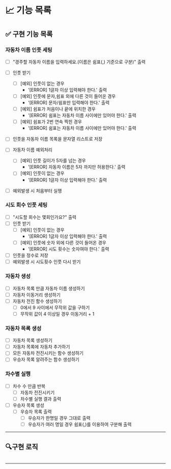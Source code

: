 # 📈 기능 목록

## ✅ 구현 기능 목록

### 자동차 이름 인풋 세팅

+ [ ] "경주할 자동차 이름을 입력하세요.(이름은 쉼표(,) 기준으로 구분)" 출력
+ [ ] 인풋 받기
    + [ ] [예외] 인풋이 없는 경우
        + '[ERROR] 1글자 이상 입력해야 한다.' 출력
    + [ ] [예외] 인풋에 문자,쉼표 외에 다른 것이 들어온 경우
        + '[ERROR] 문자/쉼표만 입력해야 한다.' 출력
    + [ ] [예외] 쉼표가 처음이나 끝에 위치한 경우
        + '[ERROR] 쉼표는 자동차 이름 사이에만 있어야 한다.' 출력
    + [ ] [예외] 쉼표가 2번 연속 찍힌 경우
        + '[ERROR] 쉼표는 자동차 이름 사이에만 있어야 한다.' 출력
+ [ ] 인풋을 자동차 이름 목록을 문자열 리스트로 저장

+ [ ] 자동차 이름 예외처리
    + [ ] [예외] 인풋 길이가 5자를 넘는 경우
        + '[ERROR] 자동차 이름은 5자 까지만 허용한다.' 출력
    + [ ] [예외] 인풋이 없는 경우
        + '[ERROR] 1글자 이상 입력해야 한다.' 출력
+ [ ] 예외발생 시 처음부터 실행

### 시도 회수 인풋 세팅

+ [ ] "시도할 회수는 몇회인가요?" 출력
+ [ ] 인풋 받기
    + [ ] [예외] 인풋이 없는 경우
        + '[ERROR] 1글자 이상 입력해야 한다.' 출력
    + [ ] [예외] 인풋에 숫자 외에 다른 것이 들어온 경우
        + '[ERROR] 시도 횟수는 숫자여야 한다.' 출력
+ [ ] 인풋을 정수로 저장
+ [ ] 예외발생 시 시도횟수 인풋 다시 받기

### 자동차 생성

+ [ ] 자동차 목록 만큼 자동차 이름 생성하기
+ [ ] 자동차 이동거리 생성하기
+ [ ] 자동차 전진 함수 생성하기
    + [ ] 0에서 9 사이에서 무작위 값을 구하기
    + [ ] 무작위 값이 4 이상일 경우 이동거리 + 1

### 자동차 목록 생성

+ [ ] 자동차 목록 생성하기
+ [ ] 자동차 목록에 자동차 추가하기
+ [ ] 모든 자동차 전진시키는 함수 생성하기
+ [ ] 우승자 목록 알려주는 함수 생성하기

### 차수별 실행

+ [ ] 차수 수 만큼 반복
    + [ ] 자동차 전진시키기
    + [ ] 차수별 실행 결과 출력
+ [ ] 우승자 목록 생성
    + [ ] 우승자 목록 출력
        + [ ] 우승자가 한명일 경우 그대로 출력
        + [ ] 우승자가 여러 명일 경우 쉼표(,)를 이용하여 구분해 출력

---

## 🔍구현 로직

```

```

---
